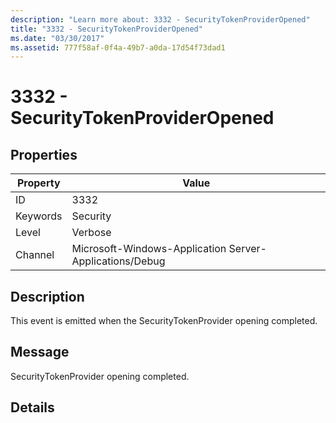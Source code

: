 ```yaml
---
description: "Learn more about: 3332 - SecurityTokenProviderOpened"
title: "3332 - SecurityTokenProviderOpened"
ms.date: "03/30/2017"
ms.assetid: 777f58af-0f4a-49b7-a0da-17d54f73dad1
---
```

# 3332 - SecurityTokenProviderOpened

## Properties

| Property | Value |
| - | - |
|ID|3332|  
|Keywords|Security|  
|Level|Verbose|  
|Channel|Microsoft-Windows-Application Server-Applications/Debug|  
  
## Description  

 This event is emitted when the SecurityTokenProvider opening completed.  
  
## Message  

 SecurityTokenProvider opening completed.  
  
## Details
